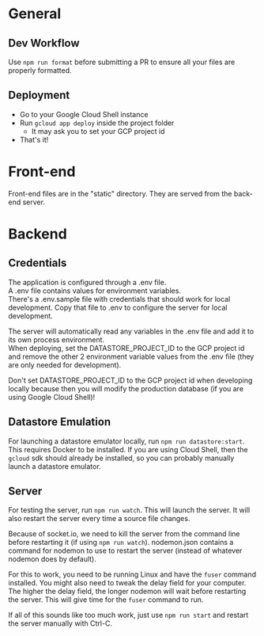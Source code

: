 # General
## Dev Workflow
Use `npm run format` before submitting a PR to ensure all your files are properly formatted.

## Deployment
- Go to your Google Cloud Shell instance
- Run `gcloud app deploy` inside the project folder
  - It may ask you to set your GCP project id
- That's it!

# Front-end
Front-end files are in the "static" directory. They are served from the back-end server.

# Backend
## Credentials
The application is configured through a .env file.  
A .env file contains values for environment variables.  
There's a .env.sample file with credentials that should work for local development. Copy that file to .env to configure the server for local development.

The server will automatically read any variables in the .env file and add it to its own process environment.  
When deploying, set the DATASTORE_PROJECT_ID to the GCP project id and remove the other 2 environment variable values from the .env file (they are only needed for development).

Don't set DATASTORE_PROJECT_ID to the GCP project id when developing locally because then you will modify the production database (if you are using Google Cloud Shell)!

## Datastore Emulation
For launching a datastore emulator locally, run `npm run datastore:start`. This requires Docker to be installed. If you are using Cloud Shell, then the `gcloud` sdk should already be installed, so you can probably manually launch a datastore emulator.

## Server
For testing the server, run `npm run watch`. This will launch the server. It will also restart the server every time a source file changes.

Because of socket.io, we need to kill the server from the command line before restarting it (if using `npm run watch`). nodemon.json contains a command for nodemon to use to restart the server (instead of whatever nodemon does by default).

For this to work, you need to be running Linux and have the `fuser` command installed. You might also need to tweak the delay field for your computer. The higher the delay field, the longer nodemon will wait before restarting the server. This will give time for the `fuser` command to run.

If all of this sounds like too much work, just use `npm run start` and restart the server manually with Ctrl-C.